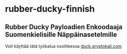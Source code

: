 # rubber-ducky-finnish
## Rubber Ducky Payloadien Enkoodaaja Suomenkielisille Näppäinasetelmille
Voit käyttää tätä työkalua osoitteessa [duck.gryptokali.com](https://duck.gryptokali.org)
